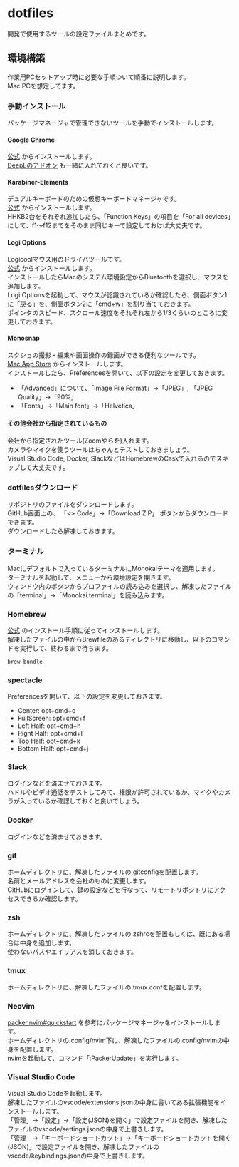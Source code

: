 # dotfiles
開発で使用するツールの設定ファイルまとめです。

## 環境構築
作業用PCセットアップ時に必要な手順ついて順番に説明します。  
Mac PCを想定してます。

### 手動インストール
パッケージマネージャで管理できないツールを手動でインストールします。

#### Google Chrome
[公式](https://www.google.com/intl/ja_jp/chrome/) からインストールします。  
[DeepLのアドオン](https://www.deepl.com/ja/chrome-extension) も一緒に入れておくと良いです。

#### Karabiner-Elements
デュアルキーボードのための仮想キーボードマネージャです。  
[公式](https://karabiner-elements.pqrs.org/) からインストールします。  
HHKB2台をそれぞれ追加したら、「Function Keys」の項目を「For all devices」にして、f1〜f12までをそのまま同じキーで設定しておけば大丈夫です。

#### Logi Options
Logicoolマウス用のドライバツールです。  
[公式](https://www.logicool.co.jp/ja-jp/software/options.html) からインストールします。  
インストールしたらMacのシステム環境設定からBluetoothを選択し、マウスを追加します。  
Logi Optionsを起動して、マウスが認識されているか確認したら、側面ボタン1に「戻る」を、側面ボタン2に「cmd+w」を割り当てておきます。  
ポインタのスピード、スクロール速度をそれぞれ左から1/3くらいのところに変更しておきます。

#### Monosnap
スクショの撮影・編集や画面操作の録画ができる便利なツールです。  
[Mac App Store](https://apps.apple.com/jp/app/monosnap-screenshot-editor/id540348655?mt=12) からインストールします。  
インストールしたら、Preferencesを開いて、以下の設定を変更しておきます。
- 「Advanced」について、「Image File Format」->「JPEG」, 「JPEG Quality」->「90%」
- 「Fonts」->「Main font」->「Helvetica」

#### その他会社から指定されているもの
会社から指定されたツール(Zoomやらを)入れます。  
カメラやマイクを使うツールはちゃんとテストしておきましょう。  
Visual Studio Code, Docker, SlackなどはHomebrewのCaskで入れるのでスキップして大丈夫です。

### dotfilesダウンロード
リポジトリのファイルをダウンロードします。  
GitHub画面上の、 「<> Code」->「Download ZIP」 ボタンからダウンロードできます。  
ダウンロードしたら解凍しておきます。

### ターミナル
Macにデフォルトで入っているターミナルにMonokaiテーマを適用します。  
ターミナルを起動して、メニューから環境設定を開きます。  
ウィンドウ内のボタンからプロファイルの読み込みを選択し、解凍したファイルの「terminal」->「Monokai.terminal」を読み込みます。

### Homebrew
[公式](https://brew.sh/index_ja) のインストール手順に従ってインストールします。  
解凍したファイルの中からBrewfileのあるディレクトリに移動し、以下のコマンドを実行して、終わるまで待ちます。

```zsh
brew bundle 
```

### spectacle
Preferencesを開いて、以下の設定を変更しておきます。
- Center: opt+cmd+c
- FullScreen: opt+cmd+f
- Left Half: opt+cmd+h
- Right Half: opt+cmd+l
- Top Half: opt+cmd+k
- Bottom Half: opt+cmd+j

### Slack
ログインなどを済ませておきます。  
ハドルやビデオ通話をテストしてみて、権限が許可されているか、マイクやカメラが入っているか確認しておくと良いでしょう。

### Docker
ログインなどを済ませておきます。

### git
ホームディレクトリに、解凍したファイルの.gitconfigを配置します。  
名前とメールアドレスを会社のものに変更します。  
GitHubにログインして、鍵の設定などを行なって、リモートリポジトリにアクセスできるか確認します。

### zsh
ホームディレクトリに、解凍したファイルの.zshrcを配置もしくは、既にある場合は中身を追加します。  
使わないパスやエイリアスを消しておきます。

### tmux
ホームディレクトリに、解凍したファイルの.tmux.confを配置します。

### Neovim
 [packer.nvim#quickstart](https://github.com/wbthomason/packer.nvim#quickstart) を参考にパッケージマネージャをインストールします。  
ホームディレクトリの.config/nvim下に、解凍したファイルの.config/nvimの中身を配置します。  
nvimを起動して、コマンド「:PackerUpdate」を実行します。

### Visual Studio Code
Visual Studio Codeを起動します。  
解凍したファイルのvscode/extensions.jsonの中身に書いてある拡張機能をインストールします。  
「管理」->「設定」->「設定(JSON)を開く」で設定ファイルを開き、解凍したファイルのvscode/settings.jsonの中身で上書きします。  
「管理」->「キーボードショートカット」->「キーボードショートカットを開く(JSON)」で設定ファイルを開き、解凍したファイルのvscode/keybindings.jsonの中身で上書きします。  
